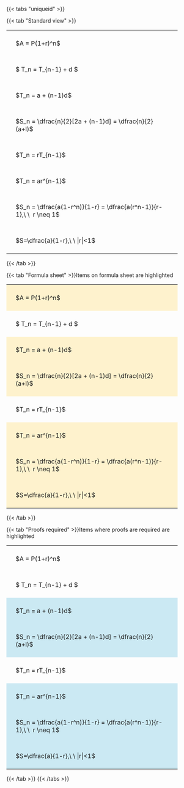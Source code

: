 ---
---

{{< tabs "uniqueid" >}}

{{< tab "Standard view" >}}

<style type="text/css">
#T_0fed7 th.col_heading {
  text-align: left;
  font-size: 1em;
}
#T_0fed7 td {
  text-align: left;
  font-size: 1em;
  padding: 1.5em;
}
#T_0fed7_row0_col0, #T_0fed7_row1_col0, #T_0fed7_row2_col0, #T_0fed7_row3_col0, #T_0fed7_row4_col0, #T_0fed7_row5_col0, #T_0fed7_row6_col0, #T_0fed7_row7_col0 {
  width: 400px;
  white-space: pre-wrap;
}
</style>
<table id="T_0fed7">
  <thead>
  </thead>
  <tbody>
    <tr>
      <td id="T_0fed7_row0_col0" class="data row0 col0" >$A = P(1+r)^n$</td>
    </tr>
    <tr>
      <td id="T_0fed7_row1_col0" class="data row1 col0" >$ T_n = T_{n-1} + d $</td>
    </tr>
    <tr>
      <td id="T_0fed7_row2_col0" class="data row2 col0" >$T_n = a + (n-1)d$</td>
    </tr>
    <tr>
      <td id="T_0fed7_row3_col0" class="data row3 col0" >$S_n = \dfrac{n}{2}[2a + (n-1)d] = \dfrac{n}{2}(a+l)$</td>
    </tr>
    <tr>
      <td id="T_0fed7_row4_col0" class="data row4 col0" >$T_n = rT_{n-1}$</td>
    </tr>
    <tr>
      <td id="T_0fed7_row5_col0" class="data row5 col0" >$T_n = ar^{n-1}$</td>
    </tr>
    <tr>
      <td id="T_0fed7_row6_col0" class="data row6 col0" >$S_n = \dfrac{a(1-r^n)}{1-r} = \dfrac{a(r^n-1)}{r-1},\ \  r \neq 1$</td>
    </tr>
    <tr>
      <td id="T_0fed7_row7_col0" class="data row7 col0" >$S=\dfrac{a}{1-r},\ \ |r|<1$</td>
    </tr>
  </tbody>
</table>
{{< /tab >}}

{{< tab "Formula sheet" >}}Items on formula sheet are highlighted
<br>
<style type="text/css">
#T_cab44 th.col_heading {
  text-align: left;
  font-size: 1em;
}
#T_cab44 td {
  text-align: left;
  font-size: 1em;
  padding: 1.5em;
}
#T_cab44_row0_col0, #T_cab44_row2_col0, #T_cab44_row3_col0, #T_cab44_row5_col0, #T_cab44_row6_col0, #T_cab44_row7_col0 {
  width: 400px;
  background-color: rgba(255,194,10, 0.2);
  white-space: pre-wrap;
}
#T_cab44_row1_col0, #T_cab44_row4_col0 {
  width: 400px;
  white-space: pre-wrap;
}
</style>
<table id="T_cab44">
  <thead>
  </thead>
  <tbody>
    <tr>
      <td id="T_cab44_row0_col0" class="data row0 col0" >$A = P(1+r)^n$</td>
    </tr>
    <tr>
      <td id="T_cab44_row1_col0" class="data row1 col0" >$ T_n = T_{n-1} + d $</td>
    </tr>
    <tr>
      <td id="T_cab44_row2_col0" class="data row2 col0" >$T_n = a + (n-1)d$</td>
    </tr>
    <tr>
      <td id="T_cab44_row3_col0" class="data row3 col0" >$S_n = \dfrac{n}{2}[2a + (n-1)d] = \dfrac{n}{2}(a+l)$</td>
    </tr>
    <tr>
      <td id="T_cab44_row4_col0" class="data row4 col0" >$T_n = rT_{n-1}$</td>
    </tr>
    <tr>
      <td id="T_cab44_row5_col0" class="data row5 col0" >$T_n = ar^{n-1}$</td>
    </tr>
    <tr>
      <td id="T_cab44_row6_col0" class="data row6 col0" >$S_n = \dfrac{a(1-r^n)}{1-r} = \dfrac{a(r^n-1)}{r-1},\ \  r \neq 1$</td>
    </tr>
    <tr>
      <td id="T_cab44_row7_col0" class="data row7 col0" >$S=\dfrac{a}{1-r},\ \ |r|<1$</td>
    </tr>
  </tbody>
</table>
{{< /tab >}}

{{< tab "Proofs required" >}}Items where proofs are required are highlighted
<br>
<style type="text/css">
#T_3204d th.col_heading {
  text-align: left;
  font-size: 1em;
}
#T_3204d td {
  text-align: left;
  font-size: 1em;
  padding: 1.5em;
}
#T_3204d_row0_col0, #T_3204d_row1_col0, #T_3204d_row4_col0 {
  width: 400px;
  white-space: pre-wrap;
}
#T_3204d_row2_col0, #T_3204d_row3_col0, #T_3204d_row5_col0, #T_3204d_row6_col0, #T_3204d_row7_col0 {
  width: 400px;
  background-color: rgba(0,150,200, 0.2);
  white-space: pre-wrap;
}
</style>
<table id="T_3204d">
  <thead>
  </thead>
  <tbody>
    <tr>
      <td id="T_3204d_row0_col0" class="data row0 col0" >$A = P(1+r)^n$</td>
    </tr>
    <tr>
      <td id="T_3204d_row1_col0" class="data row1 col0" >$ T_n = T_{n-1} + d $</td>
    </tr>
    <tr>
      <td id="T_3204d_row2_col0" class="data row2 col0" >$T_n = a + (n-1)d$</td>
    </tr>
    <tr>
      <td id="T_3204d_row3_col0" class="data row3 col0" >$S_n = \dfrac{n}{2}[2a + (n-1)d] = \dfrac{n}{2}(a+l)$</td>
    </tr>
    <tr>
      <td id="T_3204d_row4_col0" class="data row4 col0" >$T_n = rT_{n-1}$</td>
    </tr>
    <tr>
      <td id="T_3204d_row5_col0" class="data row5 col0" >$T_n = ar^{n-1}$</td>
    </tr>
    <tr>
      <td id="T_3204d_row6_col0" class="data row6 col0" >$S_n = \dfrac{a(1-r^n)}{1-r} = \dfrac{a(r^n-1)}{r-1},\ \  r \neq 1$</td>
    </tr>
    <tr>
      <td id="T_3204d_row7_col0" class="data row7 col0" >$S=\dfrac{a}{1-r},\ \ |r|<1$</td>
    </tr>
  </tbody>
</table>
{{< /tab >}}
{{< /tabs >}}